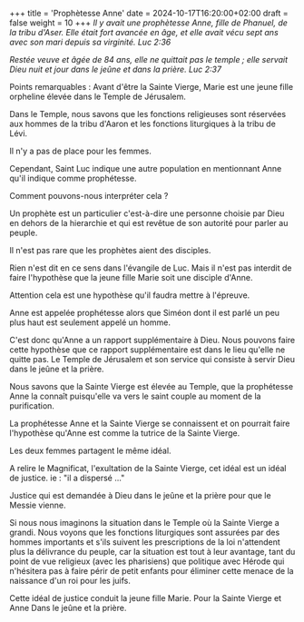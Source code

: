 +++
title = 'Prophètesse Anne'
date = 2024-10-17T16:20:00+02:00
draft = false
weight = 10
+++
*Il y avait une prophètesse Anne, fille de Phanuel, de la tribu d'Aser. Elle était fort avancée en âge, et elle avait vécu sept ans avec son mari depuis sa virginité. Luc 2:36*

*Restée veuve et âgée de 84 ans, elle ne quittait pas le temple ; elle servait Dieu nuit et jour dans le jeûne et dans la prière. Luc 2:37*

Points remarquables :
Avant d'être la Sainte Vierge, Marie est une jeune fille orpheline élevée dans le Temple de Jérusalem.

Dans le Temple, nous savons que les fonctions religieuses sont réservées aux hommes de la tribu d'Aaron et les fonctions liturgiques à la tribu de Lévi.

Il n'y a pas de place pour les femmes.

Cependant, Saint Luc indique une autre population en mentionnant Anne qu'il indique comme prophétesse.

Comment pouvons-nous interpréter cela ?

Un prophète est un particulier c'est-à-dire une personne choisie par Dieu en dehors de la hierarchie et qui est revêtue de son autorité pour parler au peuple.

Il n'est pas rare que les prophètes aient des disciples.

Rien n'est dit en ce sens dans l'évangile de Luc. Mais il n'est pas interdit de faire l'hypothèse que la jeune fille Marie soit une disciple d'Anne.

Attention cela est une hypothèse qu'il faudra mettre à l'épreuve.


Anne est appelée prophétesse alors que Siméon dont il est parlé un peu plus haut est seulement appelé un homme.

C'est donc qu'Anne a un rapport supplémentaire à Dieu. Nous pouvons faire cette hypothèse que ce rapport supplémentaire est dans le lieu qu'elle ne quitte pas. Le Temple de Jérusalem et son service qui consiste à servir Dieu dans le jeûne et la prière.

Nous savons que la Sainte Vierge est élevée au Temple, que la prophétesse Anne la connaît puisqu'elle va vers le saint couple au moment de la purification.

La prophétesse Anne et la Sainte Vierge se connaissent et on pourrait faire l'hypothèse qu'Anne est comme la tutrice de la Sainte Vierge. 

Les deux femmes partagent le même idéal.

A relire le Magnificat, l'exultation de la Sainte Vierge, cet idéal est un idéal de justice. ie : "il a dispersé ..."

Justice qui est demandée à Dieu dans le jeûne et la prière pour que le Messie vienne.

Si nous nous imaginons la situation dans le Temple où la Sainte Vierge a grandi. Nous voyons que les fonctions liturgiques sont assurées par des hommes importants et s'ils suivent les prescriptions de la loi n'attendent plus la délivrance du peuple, car la situation est tout à leur avantage, tant du point de vue religieux (avec les pharisiens) que politique avec Hérode qui n'hésitera pas à faire périr de petit enfants pour éliminer cette menace de la naissance d'un roi pour les juifs.

Cette idéal de justice conduit la jeune fille Marie.
Pour la Sainte Vierge et Anne 
Dans le jeûne et la prière. 